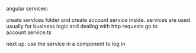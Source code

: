 angular services:

create services folder and create account service inside.
services are used usually for business logic and dealing with http requests
go to account.service.ts

next up: use the service in a component to log in 